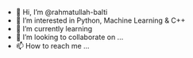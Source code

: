 - 👋 Hi, I’m @rahmatullah-balti
- 👀 I’m interested in Python, Machine Learning & C++
- 🌱 I’m currently learning 
- 💞️ I’m looking to collaborate on ...
- 📫 How to reach me ...

<!---
rahmatullah-balti/rahmatullah-balti is a ✨ special ✨ repository because its `README.md` (this file) appears on your GitHub profile.
You can click the Preview link to take a look at your changes.
--->
